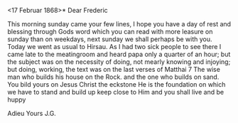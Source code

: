  <17 Februar 1868>*
Dear Frederic

This morning sunday came your few lines, I hope you have a day of rest and blessing through Gods word which you can read with more leasure on sunday than on weekdays, next sunday we shall perhaps be with you. Today we went as usual to Hirsau. As I had two sick people to see there I came late to the meatingroom and heard papa only a quarter of an hour; but the subject was on the necessity of doing, not mearly knowing and injoying; but doing, working, the text was on the last verses of Matthai 7 The wise man who builds his house on the Rock. and the one who builds on sand. 
You bild yours on Jesus Christ the eckstone He is the foundation on which we have to stand and build up keep close to Him and you shall live and be huppy

 Adieu Yours J.G.
